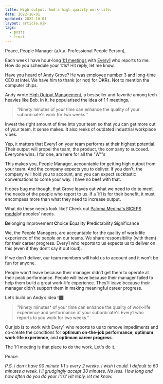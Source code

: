 ```yaml
---
title: High output. And a high quality work-life.
date: 2022-10-01
updated: 2022-10-01
layout: article.njk
tags:
  - posts
  - trust
---
```


Peace, People Manager (a.k.a. Professional People Person),

Each week I have hour-long [1:1 meetings]("/articles/what-is-a-1:1") with [Every1]("/articles/Every1") who reports to me. How do you schedule your 1:1s? Hit reply, let me know.

Have you heard of [Andy Grove]("https://en.wikipedia.org/wiki/Andrew_Grove")? He was employee number 3 and long-time CEO at Intel. We have him to thank (or not) for OKRs. Not to mention the computer chips.

Andy wrote [High Output Management](""), a bestseller and favorite among tech heavies like Bob. In it, he popularised the idea of 1:1 meetings.

> "Ninety minutes of your time can enhance the quality of your subordinate's work for two weeks.”

Invest the right amount of time into your team so that you can get more out of your team. It sense makes. It also reeks of outdated industrial workplace vibes.

Yep, it matters that Every1 on your team performs at their highest potential. Their output will propel the team, the product, the company to succeed. Everyone wins. I for one, am here for all the "W"'s

This makes you, People Manager, accountable for getting high output from your team. And the company expects you to deliver. If you don't, the company will hold you to account, and you can expect sucktastic conversations to come your way. I have no beef with that.

It does bug me though, that Grove leaves out what we need to do to meet the needs of the people who report to us. If a 1:1 is for their benefit, it must encompass more than what they need to increase output.

What do these needs look like? Check out [Paloma Medina's BICEPS model]()of peoples' needs.

**B**elonging
**I**mprovement
**C**hoice
**E**quality
**P**redictability
**S**ignificance

We, the People Managers, are accountable for the quality of work-life experience of the people on our teams. We share responsibility (with them) for their career progress. Every1 who reports to us expects us to deliver on this (even if they don’t say it out loud).

If we don’t deliver, our team members will hold us to account and it won’t be fun for anyone.

People won't leave because their manager didn’t get them to operate at their peak performance. People will leave because their manager failed to help them build a great work-life experience. They’ll leave because their manager didn't support them in making meaningful career progress.

Let’s build on Andy’s idea 👇🏾

> "Ninety minutes\* of your time can enhance the quality of work-life experience and performance of your subordinate's Every1 who reports to you work for two weeks.”

Our job is to work with Every1 who reports to us to remove impediments and co-create the conditions for **optimum on-the-job performance**, **optimum work-life experience**, and **optimum career progress**.

The 1:1 meeting is that place to do the work. Let's do it.

Peace

_P.S. I don't have 90 minute 1:1's every 2 weeks. I wish I could. I default to 60 minutes a week. I'll grudgingly accept 30 minutes. No less. How long and how often do you do your 1:1s? Hit reply, let me know._

